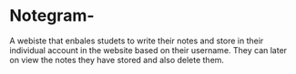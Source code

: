 # Notegram-
A webiste that enbales studets to write their notes and store in their individual account in  the website  based on their username. They can later on view the notes they have stored and also delete them.
